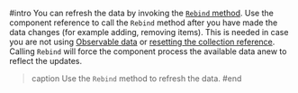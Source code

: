 #intro
You can refresh the data by invoking the [`Rebind` method](slug:common-features-data-binding-overview#refresh-data). Use the component reference to call the `Rebind` method after you have made the data changes (for example adding, removing items). This is needed in case you are not using [Observable data](#observable-data) or [resetting the collection reference](#new-collection-reference). Calling `Rebind` will force the component process the available data anew to reflect the updates.

>caption Use the `Rebind` method to refresh the data.
#end